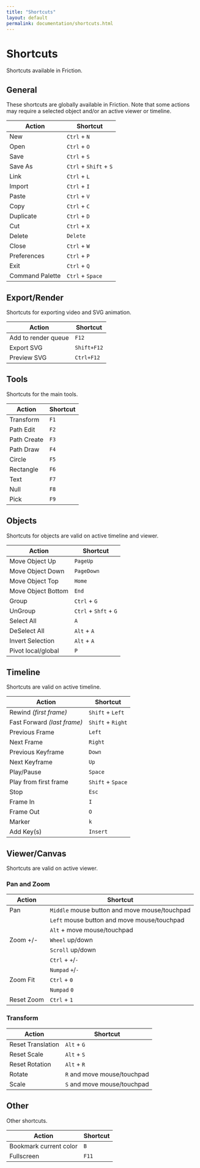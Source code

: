 ```yaml
---
title: "Shortcuts"
layout: default
permalink: documentation/shortcuts.html
---
```


# Shortcuts

Shortcuts available in Friction.

## General

These shortcuts are globally available in Friction. Note that some actions may require a selected object and/or an active viewer or timeline.

| Action | Shortcut |
| ------ | -------- |
| New | `Ctrl` + `N`
| Open | `Ctrl` + `O`
| Save | `Ctrl` + `S`
| Save As | `Ctrl` + `Shift` + `S`
| Link | `Ctrl` + `L`
| Import | `Ctrl` + `I`
| Paste | `Ctrl` + `V`
| Copy | `Ctrl` + `C`
| Duplicate | `Ctrl` + `D`
| Cut | `Ctrl` + `X`
| Delete | `Delete`
| Close | `Ctrl` + `W`
| Preferences | `Ctrl` + `P`
| Exit | `Ctrl` + `Q`
| Command Palette | `Ctrl` + `Space`

## Export/Render

Shortcuts for exporting video and SVG animation.

| Action | Shortcut |
| ------ | -------- |
| Add to render queue | `F12`
| Export SVG | `Shift+F12`
| Preview SVG | `Ctrl+F12`

## Tools

Shortcuts for the main tools.

| Action | Shortcut |
| ------ | -------- |
| Transform | `F1`
| Path Edit | `F2`
| Path Create | `F3`
| Path Draw | `F4`
| Circle | `F5`
| Rectangle | `F6`
| Text | `F7`
| Null | `F8`
| Pick | `F9`

## Objects

Shortcuts for objects are valid on active timeline and viewer.

| Action | Shortcut |
| ------ | -------- |
| Move Object Up | `PageUp`
| Move Object Down | `PageDown`
| Move Object Top | `Home`
| Move Object Bottom | `End`
| Group | `Ctrl` + `G`
| UnGroup | `Ctrl` + `Shft` + `G`
| Select All | `A`
| DeSelect All | `Alt` + `A`
| Invert Selection | `Alt` + `A`
| Pivot local/global | `P`

## Timeline

Shortcuts are valid on active timeline.

| Action | Shortcut |
| ------ | -------- |
| Rewind *(first frame)* | `Shift` + `Left`
| Fast Forward *(last frame)* | `Shift` + `Right`
| Previous Frame | `Left`
| Next Frame | `Right`
| Previous Keyframe | `Down`
| Next Keyframe | `Up`
| Play/Pause | `Space`
| Play from first frame | `Shift` + `Space`
| Stop | `Esc`
| Frame In | `I`
| Frame Out | `O`
| Marker | `k`
| Add Key(s) | `Insert`

## Viewer/Canvas

Shortcuts are valid on active viewer.

### Pan and Zoom

| Action | Shortcut |
| ------ | -------- |
| Pan | `Middle` mouse button and move mouse/touchpad
| | `Left` mouse button and move mouse/touchpad
| | `Alt` + move mouse/touchpad
| Zoom +/- | `Wheel`  up/down
| | `Scroll` up/down
| | `Ctrl` + `+`/`-`
| | `Numpad` `+`/`-`
| Zoom Fit | `Ctrl` + `0`
| | `Numpad`  `0`
| Reset Zoom | `Ctrl` + `1`

### Transform

| Action | Shortcut |
| ------ | -------- |
| Reset Translation | `Alt` + `G`
| Reset Scale | `Alt` + `S`
| Reset Rotation | `Alt` + `R`
| Rotate | `R` and move mouse/touchpad
| Scale | `S` and move mouse/touchpad

## Other

Other shortcuts.

| Action | Shortcut |
| ------ | -------- |
| Bookmark current color | `B`
| Fullscreen | `F11`
